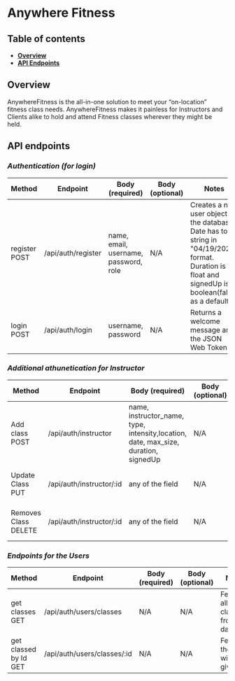 # Anywhere Fitness

## Table of contents

- **[Overview](#overview)**<br>
- **[API Endpoints](#api-endpoints)**<br>

## <a name="overview"></a>Overview

AnywhereFitness is the all-in-one solution to meet your “on-location” fitness class needs.
AnywhereFitness makes it painless for Instructors and Clients alike to hold and attend Fitness
classes wherever they might be held.

## <a name="api-endpoints"></a>API endpoints

### **_Authentication (for login)_**

| Method        | Endpoint           | Body (required)                       | Body (optional) | Notes                                                                                                                                                   |
| ------------- | ------------------ | ------------------------------------- | --------------- | ------------------------------------------------------------------------------------------------------------------------------------------------------- |
| register POST | /api/auth/register | name, email, username, password, role | N/A             | Creates a new user object in the database. Date has to string in "04/19/2020" format. Duration is a float and signedUp is a boolean(false as a default) |
| login POST    | /api/auth/login    | username, password                    | N/A             | Returns a welcome message and the JSON Web Token.                                                                                                       |

### **_Additional athunetication for Instructor_**

| Method               | Endpoint                 | Body (required)                                                                     | Body (optional) | Notes                                      |
| -------------------- | ------------------------ | ----------------------------------------------------------------------------------- | --------------- | ------------------------------------------ |
| Add class POST       | /api/auth/instructor     | name, instructor_name, type, intensity,location, date, max_size, duration, signedUp | N/A             | Creates a new class object in the database |
| Update Class PUT     | /api/auth/instructor/:id | any of the field                                                                    | N/A             | Updates the class with given Id            |
| Removes Class DELETE | /api/auth/instructor/:id | any of the field                                                                    | N/A             | Deletes the class with given Id            |

### **_Endpoints for the Users_**

| Method                | Endpoint                    | Body (required) | Body (optional) | Notes                                     |
| --------------------- | --------------------------- | --------------- | --------------- | ----------------------------------------- |
| get classes GET       | /api/auth/users/classes     | N/A             | N/A             | Fetches all the classes from the database |
| get classed by Id GET | /api/auth/users/classes/:id | N/A             | N/A             | Fetches the class with given Id.          |
